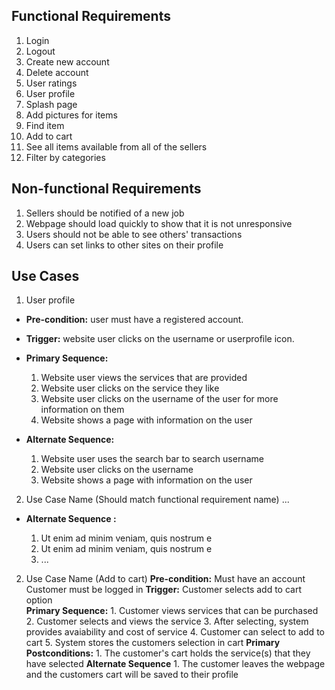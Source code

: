 ## Functional Requirements

1. Login
2. Logout
3. Create new account
4. Delete account
5. User ratings
6. User profile
7. Splash page
8. Add pictures for items
9. Find item
10. Add to cart
11. See all items available from all of the sellers
12. Filter by categories

## Non-functional Requirements

1. Sellers should be notified of a new job
2. Webpage should load quickly to show that it is not unresponsive
3. Users should not be able to see others' transactions
4. Users can set links to other sites on their profile

## Use Cases

1. User profile
- **Pre-condition:** <can be a list or short description> user must have a registered account.

- **Trigger:** <can be a list or short description> website user clicks on the username or userprofile icon. 

- **Primary Sequence:**
  
  1. Website user views the services that are provided
  2. Website user clicks on the service they like
  3. Website user clicks on the username of the user for more information on them
  4. Website shows a page with information on the user
   

- **Alternate Sequence:** <you can have more than one alternate sequence to describe multiple issues that may arise>
  
  1. Website user uses the search bar to search username
  2. Website user clicks on the username
  3. Website shows a page with information on the user


2. Use Case Name (Should match functional requirement name)
   ...

- **Alternate Sequence <optional>:** <you can have more than one alternate sequence to describe multiple issues that may arise>
  
  1. Ut enim ad minim veniam, quis nostrum e
  2. Ut enim ad minim veniam, quis nostrum e
  3. ...
2. Use Case Name (Add to cart)
	**Pre-condition:** 
	   Must have an account
	   Customer must be logged in
	**Trigger:**
	   Customer selects add to cart option   
   	**Primary Sequence:**
		1. Customer views services that can be purchased
		2. Customer selects and views the service 
		3. After selecting, system provides avaiability and cost of service
		4. Customer can select to add to cart 
		5. System stores the customers selection in cart
	**Primary Postconditions:**
		1. The customer's cart holds the service(s) that they have selected
	**Alternate Sequence**
		1. The customer leaves the webpage and the customers cart will be saved to their profile
	 



